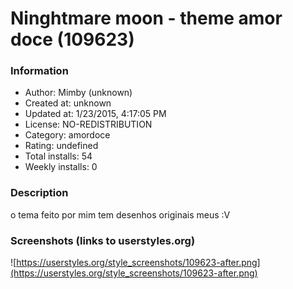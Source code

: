 # Ninghtmare moon - theme amor doce (109623)

### Information
- Author: Mimby (unknown)
- Created at: unknown
- Updated at: 1/23/2015, 4:17:05 PM
- License: NO-REDISTRIBUTION
- Category: amordoce
- Rating: undefined
- Total installs: 54
- Weekly installs: 0


### Description
o tema feito por mim tem desenhos originais meus :V


### Screenshots (links to userstyles.org)
![https://userstyles.org/style_screenshots/109623-after.png](https://userstyles.org/style_screenshots/109623-after.png)


